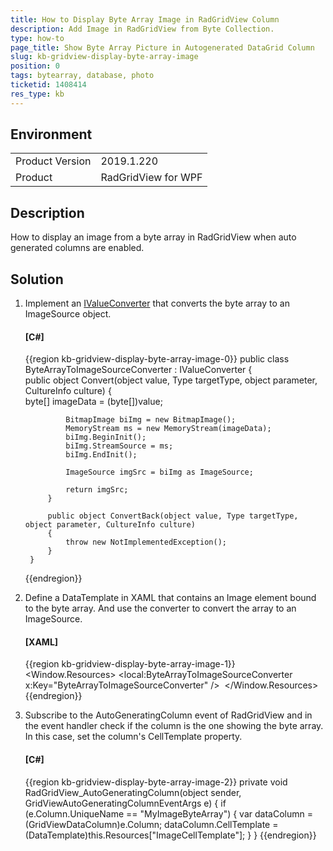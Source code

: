 ```yaml
---
title: How to Display Byte Array Image in RadGridView Column
description: Add Image in RadGridView from Byte Collection.
type: how-to
page_title: Show Byte Array Picture in Autogenerated DataGrid Column
slug: kb-gridview-display-byte-array-image
position: 0
tags: bytearray, database, photo
ticketid: 1408414
res_type: kb
---
```


## Environment
<table>
    <tbody>
	    <tr>
	    	<td>Product Version</td>
	    	<td>2019.1.220</td>
	    </tr>
	    <tr>
	    	<td>Product</td>
	    	<td>RadGridView for WPF</td>
	    </tr>
    </tbody>
</table>

## Description

How to display an image from a byte array in RadGridView when auto generated columns are enabled.

## Solution

1. Implement an [IValueConverter](https://docs.microsoft.com/en-us/dotnet/api/system.windows.data.ivalueconverter?view=netframework-4.8) that converts the byte array to an ImageSource object.

	#### __[C#]__
	{{region kb-gridview-display-byte-array-image-0}}
		public class ByteArrayToImageSourceConverter : IValueConverter
		{       
			public object Convert(object value, Type targetType, object parameter, CultureInfo culture)
			{			
				byte[] imageData = (byte[])value;
		 
				BitmapImage biImg = new BitmapImage();
				MemoryStream ms = new MemoryStream(imageData);
				biImg.BeginInit();
				biImg.StreamSource = ms;
				biImg.EndInit();
		 
				ImageSource imgSrc = biImg as ImageSource;
		 
				return imgSrc;
			}
		 
			public object ConvertBack(object value, Type targetType, object parameter, CultureInfo culture)
			{
				throw new NotImplementedException();
			}
		}
	{{endregion}}

2. Define a DataTemplate in XAML that contains an Image element bound to the byte array. And use the converter to convert the array to an ImageSource.

	#### __[XAML]__
	{{region kb-gridview-display-byte-array-image-1}}
		<Window.Resources>
			<local:ByteArrayToImageSourceConverter x:Key="ByteArrayToImageSourceConverter" />
			<DataTemplate x:Name="ImageCellTemplate">
				<Image Source="{Binding MyImageByteArray, Converter={StaticResource ByteArrayToImageSourceConverter}}" />
			</DataTemplate>
		</Window.Resources>
	{{endregion}}

3. Subscribe to the AutoGeneratingColumn event of RadGridView and in the event handler check if the column is the one showing the byte array. In this case, set the column's CellTemplate property.

	#### __[C#]__
	{{region kb-gridview-display-byte-array-image-2}}
		private void RadGridView_AutoGeneratingColumn(object sender, GridViewAutoGeneratingColumnEventArgs e)
		{
			if (e.Column.UniqueName == "MyImageByteArray")
			{
				var dataColumn = (GridViewDataColumn)e.Column;
				dataColumn.CellTemplate = (DataTemplate)this.Resources["ImageCellTemplate"];
			}
		}
	{{endregion}}